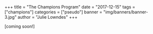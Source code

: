+++
title = "The Champions Program"
date = "2017-12-15"
tags = ["champions"]
categories = ["pseudo"]
banner = "img/banners/banner-3.jpg"
author = "Julie Lowndes"
+++

[coming soon!]